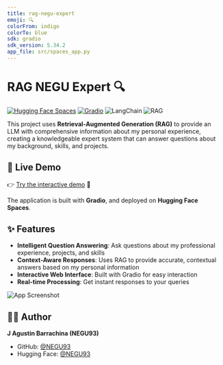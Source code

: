 ```yaml
---
title: rag-negu-expert
emoji: 🔍
colorFrom: indigo
colorTo: blue
sdk: gradio
sdk_version: 5.34.2
app_file: src/spaces_app.py
---
```


# RAG NEGU Expert 🔍

[![Hugging Face Spaces](https://img.shields.io/badge/🤗%20Hugging%20Face-Spaces-blue)](https://huggingface.co/spaces/NEGU93/rag-negu-expert)
[![Gradio](https://img.shields.io/badge/Gradio-5.34.2-orange)](https://gradio.app/)
![LangChain](https://img.shields.io/badge/LangChain-0.1+-blue.svg)
![RAG](https://img.shields.io/badge/RAG-ChromaDB-orange.svg)

This project uses **Retrieval-Augmented Generation (RAG)** to provide an LLM with comprehensive information about my personal experience, creating a knowledgeable expert system that can answer questions about my background, skills, and projects.


## 🚀 Live Demo

👉 [Try the interactive demo](https://huggingface.co/spaces/NEGU93/rag-negu-expert) 🤗

The application is built with **Gradio**, and deployed on **Hugging Face Spaces**.

## ✨ Features

- **Intelligent Question Answering**: Ask questions about my professional experience, projects, and skills
- **Context-Aware Responses**: Uses RAG to provide accurate, contextual answers based on my personal information
- **Interactive Web Interface**: Built with Gradio for easy interaction
- **Real-time Processing**: Get instant responses to your queries

![App Screenshot](img/chat_example.png)


## 👨‍💻 Author

**J Agustin Barrachina (NEGU93)**
- GitHub: [@NEGU93](https://github.com/NEGU93)
- Hugging Face: [@NEGU93](https://huggingface.co/NEGU93)
